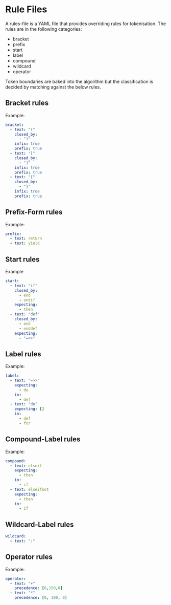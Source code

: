 # Rule Files

A rules-file is a YAML file that provides overriding rules for tokenisation.
The rules are in the following categories:

- bracket
- prefix
- start
- label
- compound
- wildcard
- operator

Token boundaries are baked into the algorithm but the classification is decided
by matching against the below rules.

## Bracket rules

Example:

```yaml
bracket:
  - text: "("
    closed_by: 
      - ")"
    infix: true
    prefix: true
  - text: "["
    closed_by: 
      - "]"
    infix: true
    prefix: true
  - text: "{"
    closed_by: 
      - "}"
    infix: true
    prefix: true
```

## Prefix-Form rules

Example:
```yaml
prefix:
  - text: return
  - text: yield
```

## Start rules

Example
```yaml
start:
  - text: "if"
    closed_by:
      - end
      - endif
    expecting: 
      - then
  - text: "def"
    closed_by:
      - end
      - enddef
    expecting:
      - "=>>"
```

## Label rules

Example:
```yaml
label:
  - text: "=>>"
    expecting:
      - do
    in:
      - def
  - text: "do"
    expecting: []
    in: 
      - def
      - for
```

## Compound-Label rules

Example:
```yaml
compound:
  - text: elseif
    expecting:
      - then
    in:
      - if
  - text: elseifnot
    expecting:
      - then
    in:
      - if
```

## Wildcard-Label rules

```yaml
wildcard:
  - text: ":"
```

## Operator rules

Example:

```yaml
operator:
  - text: "+"
    precedence: [0,150,0]
  - text: "*"
    precedence: [0, 100, 0]
```

